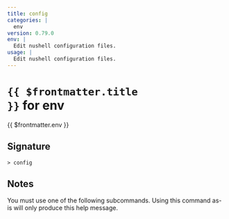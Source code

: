 ```yaml
---
title: config
categories: |
  env
version: 0.79.0
env: |
  Edit nushell configuration files.
usage: |
  Edit nushell configuration files.
---
```


# <code>{{ $frontmatter.title }}</code> for env

<div class='command-title'>{{ $frontmatter.env }}</div>

## Signature

```> config ```

## Notes
You must use one of the following subcommands. Using this command as-is will only produce this help message.